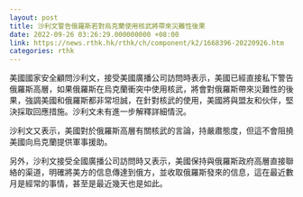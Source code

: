```yaml
---
layout: post
title: 沙利文警告俄羅斯若對烏克蘭使用核武將帶來災難性後果
date: 2022-09-26 03:26:29.000000000 +08:00
link: https://news.rthk.hk/rthk/ch/component/k2/1668396-20220926.htm
categories: rthk
---
```


美國國家安全顧問沙利文，接受美國廣播公司訪問時表示，美國已經直接私下警告俄羅斯高層，如果俄羅斯在烏克蘭衝突中使用核武，將會對俄羅斯帶來災難性的後果，強調美國和俄羅斯都非常坦誠，在針對核武的使用，美國將與盟友和伙伴，堅決採取回應措施。沙利文未有進一步解釋詳細情況。

沙利文又表示，美國對於俄羅斯高層有關核武的言論，持嚴肅態度，但這不會阻撓美國向烏克蘭提供軍事援助。

另外，沙利文接受全國廣播公司訪問時又表示，美國保持與俄羅斯政府高層直接聯絡的渠道，明確將美方的信息傳達到俄方，並收取俄羅斯發來的信息，這在最近數月是經常的事情，甚至是最近幾天也是如此。
